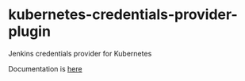 # kubernetes-credentials-provider-plugin
Jenkins credentials provider for Kubernetes

Documentation is [here](https://jenkinsci.github.io/kubernetes-credentials-provider-plugin/)
